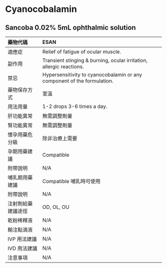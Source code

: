 # Cyanocobalamin

## Sancoba 0.02% 5mL ophthalmic solution

| 藥物代碼           | ESAN                                                                    |
|:-------------------|:------------------------------------------------------------------------|
| 適應症             | Relief of fatigue of ocular muscle.                                     |
| 副作用             | Transient stinging & burning, ocular irritation, allergic reactions.    |
| 禁忌               | Hypersensitivity to cyanocobalamin or any component of the formulation. |
| 藥物保存方式       | 室溫                                                                    |
| 用法用量           | 1-2 drops 3-6 times a day.                                              |
| 肝功能異常         | 無需調整劑量                                                            |
| 腎功能異常         | 無需調整劑量                                                            |
| 懷孕用藥危分級     | 除非治療上需要                                                          |
| 孕期用藥建議       | Compatible                                                              |
| 附帶說明           | N/A                                                                     |
| 哺乳期用藥建議     | Compatible 哺乳時可使用                                                 |
| 附帶說明           | N/A                                                                     |
| 注射劑給藥建議途徑 | OD, OL, OU                                                              |
| 乾粉稀釋液         | N/A                                                                     |
| 輸注點滴液         | N/A                                                                     |
| IVP 用法建議       | N/A                                                                     |
| IVD 用法建議       | N/A                                                                     |
| 注意事項           | N/A                                                                     |

